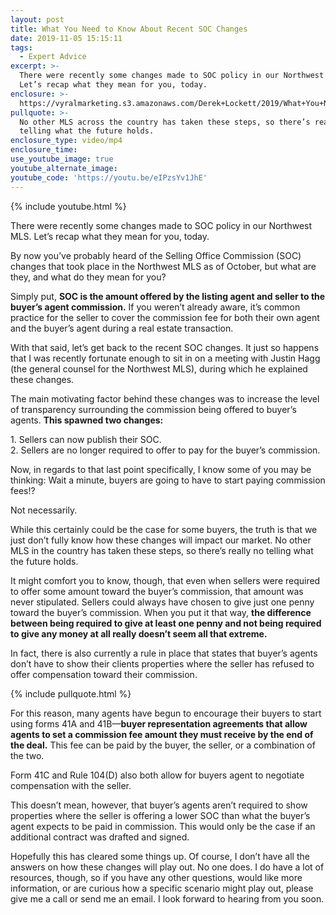 ```yaml
---
layout: post
title: What You Need to Know About Recent SOC Changes
date: 2019-11-05 15:15:11
tags:
  - Expert Advice
excerpt: >-
  There were recently some changes made to SOC policy in our Northwest MLS.
  Let’s recap what they mean for you, today.
enclosure: >-
  https://vyralmarketing.s3.amazonaws.com/Derek+Lockett/2019/What+You+Need+to+Know+About+Recent+SOC+Changes.mp4
pullquote: >-
  No other MLS across the country has taken these steps, so there’s really no
  telling what the future holds.
enclosure_type: video/mp4
enclosure_time:
use_youtube_image: true
youtube_alternate_image:
youtube_code: 'https://youtu.be/eIPzsYv1JhE'
---
```


{% include youtube.html %}

There were recently some changes made to SOC policy in our Northwest MLS. Let’s recap what they mean for you, today.&nbsp;

By now you’ve probably heard of the Selling Office Commission (SOC) changes that took place in the Northwest MLS as of October, but what are they, and what do they mean for you?

Simply put, **SOC is the amount offered by the listing agent and seller to the buyer’s agent commission.** If you weren’t already aware, it’s common practice for the seller to cover the commission fee for both their own agent and the buyer’s agent during a real estate transaction.&nbsp;

With that said, let’s get back to the recent SOC changes. It just so happens that I was recently fortunate enough to sit in on a meeting with Justin Hagg (the general counsel for the Northwest MLS), during which he explained these changes.&nbsp;

The main motivating factor behind these changes was to increase the level of transparency surrounding the commission being offered to buyer’s agents. **This spawned two changes:&nbsp;**

1\. Sellers can now publish their SOC.&nbsp;<br>2\. Sellers are no longer required to offer to pay for the buyer’s commission.&nbsp;

Now, in regards to that last point specifically, I know some of you may be thinking: Wait a minute, buyers are going to have to start paying commission fees\!?

Not necessarily.&nbsp;

While this certainly could be the case for some buyers, the truth is that we just don’t fully know how these changes will impact our market. No other MLS in the country has taken these steps, so there’s really no telling what the future holds.

It might comfort you to know, though, that even when sellers were required to offer some amount toward the buyer’s commission, that amount was never stipulated. Sellers could always have chosen to give just one penny toward the buyer’s commission. When you put it that way, **the difference between being required to give at least one penny and not being required to give any money at all really doesn’t seem all that extreme.&nbsp;**

In fact, there is also currently a rule in place that states that buyer’s agents don’t have to show their clients properties where the seller has refused to offer compensation toward their commission.

{% include pullquote.html %}

For this reason, many agents have begun to encourage their buyers to start using forms 41A and 41B—**buyer representation agreements that allow agents to set a commission fee amount they must receive by the end of the deal.** This fee can be paid by the buyer, the seller, or a combination of the two.&nbsp;

Form 41C and Rule 104(D) also both allow for buyers agent to negotiate compensation with the seller.&nbsp;

This doesn’t mean, however, that buyer’s agents aren’t required to show properties where the seller is offering a lower SOC than what the buyer’s agent expects to be paid in commission. This would only be the case if an additional contract was drafted and signed.&nbsp;

Hopefully this has cleared some things up. Of course, I don’t have all the answers on how these changes will play out. No one does. I do have a lot of resources, though, so if you have any other questions, would like more information, or are curious how a specific scenario might play out, please give me a call or send me an email. I look forward to hearing from you soon.